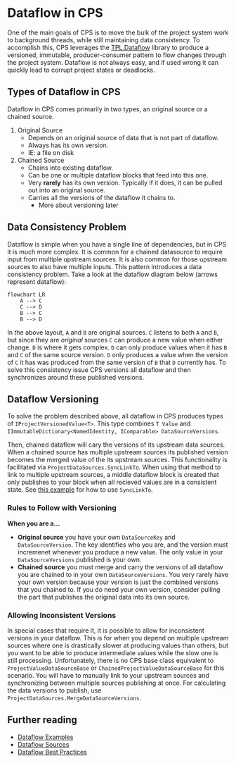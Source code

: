 # Dataflow in CPS

One of the main goals of CPS is to move the bulk of the project system work to background threads,
while still maintaining data consistency. To accomplish this, CPS leverages the [TPL.Dataflow](https://msdn.microsoft.com/en-us/library/hh228603%28v=vs.110%29.aspx?f=255&MSPPError=-2147217396)
library to produce a versioned, immutable, producer-consumer pattern to flow changes through the
project system. Dataflow is not always easy, and if used wrong it can quickly lead to corrupt
project states or deadlocks.

## Types of Dataflow in CPS

Dataflow in CPS comes primarily in two types, an original source or a chained source.

1. Original Source
   * Depends on an original source of data that is not part of dataflow.
   * Always has its own version.
   * IE: a file on disk
2. Chained Source
   * Chains into existing dataflow.
   * Can be one or multiple dataflow blocks that feed into this one.
   * Very __rarely__ has its own version. Typically if it does, it can
     be pulled out into an original source.
   * Carries all the versions of the dataflow it chains to.
     * More about versioning later

## Data Consistency Problem

Dataflow is simple when you have a single line of dependencies, but in CPS it is much more complex.
It is common for a chained datasource to require input from multiple upstream sources. It is also
common for those upstream sources to also have multiple inputs. This pattern introduces a data
consistency problem. Take a look at the dataflow diagram below (arrows represent dataflow):

```mermaid
flowchart LR
    A --> C
    C --> D
    B --> C
    B --> D
```

In the above layout, `A` and `B` are original sources. `C` listens to both `A` and `B`, but since
they are _original_ sources `C` can produce a new value when either change. `D` is where it gets
complex. `D` can only produce values when it has `B` and `C` of the same source version. `D` only
produces a value when the version of `C` it has was produced from the same version of `B` that
`D` currently has. To solve this consistency issue CPS versions all dataflow and then synchronizes
around these published versions.

## Dataflow Versioning

To solve the problem described above, all dataflow in CPS produces types of `IProjectVersionedValue<T>`.
This type combines `T Value` and `IImmutableDictionary<NamedIdentity, IComparable> DataSourceVersions`.

Then, chained dataflow will cary the versions of its upstream data sources. When a chained source has
multiple upstream sources its published version becomes the merged value of the its upstream sources.
This functionality is facilitated via `ProjectDataSources.SyncLinkTo`. When using that method to link
to multiple upstream sources, a middle dataflow block is created that only publishes to your block when
all recieved values are in a consistent state. See [this example](../extensibility/dataflow_example.md#chained-data-source-multiple-sources)
for how to use `SyncLinkTo`.

### Rules to Follow with Versioning

__When you are a...__
* __Original source__ you have your own `DataSourceKey` and `DataSourceVersion`. The key
  identifies who you are, and the version must incremenet whenever you produce a new value.
  The only value in your `DataSourceVersions` published is your own.
* __Chained source__ you must merge and carry the versions of all dataflow you are chained
  to in your own `DataSourceVersions`. You very rarely have your own version because your
  version is just the combined versions that you chained to. If you do need your own version,
  consider pulling the part that publishes the original data into its own source.

### Allowing Inconsistent Versions

In special cases that require it, it is possible to allow for inconsistent versions in your dataflow.
This is for when you depend on multiple upstream sources where one is drastically slower at producing
values than others, but you want to be able to produce intermediate values while the slow one is still
processing. Unfortunately, there is no CPS base class equivalent to `ProjectValueDataSourceBase` or
`ChainedProjectValueDataSourceBase` for this scenario. You will have to manually link to your upstream
sources and synchronizing between multiple sources publishing at once. For calculating the data versions
to publish, use `ProjectDataSources.MergeDataSourceVersions`.

## Further reading

- [Dataflow Examples](../extensibility/dataflow_example.md)
- [Dataflow Sources](../extensibility/dataflow_sources.md)
- [Dataflow Best Practices](../extensibility/dataflow_best_practices.md)
